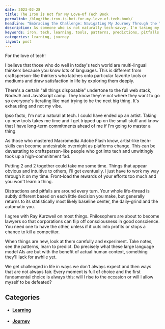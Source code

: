 ```yaml
---
date: 2023-02-28
title: The Iron is Hot for My Love-Of Tech Book
permalink: /blog/the-iron-is-hot-for-my-love-of-tech-book/
headline: "Embracing the Challenge: Navigating My Journey Through the Tech World."
description: As someone who is not naturally tech-savvy, I'm taking my time to learn the tools, patterns, and predictions of the tech world. I'm aware of the potential pitfalls, but I'm embracing the challenge and making the most of every moment. Join me as I navigate my journey of learning and growing in the tech world.
keywords: iron, tech, learning, tools, patterns, predictions, pitfalls, challenge, journey, embrace, navigate, growing, natural, understand, rise, occasion, defeated, making, moment
categories: learning, journey
layout: post
---
```


For the love of tech!

I believe that those who do well in today's tech world are multi-lingual thinkers because you know lots of languages. This is different from craftsperson-like thinkers who latches onto particular favorite tools or mediums and draw satisfaction in life by exploring them deeply.

There's a certain "all things disposable" undertone to the full web stack, NodeJS and JavaScript camp. They know they're not where they want to go so everyone's iterating like mad trying to be the next big thing. It's exhausting and not my vibe.

Ipso facto, I'm not a natural at tech. I could have ended up an artist. Taking up new tools takes me time and I get tripped up on the small stuff and know that I have long-term commitments ahead of me if I'm going to master a thing.

As those who mastered Macromedia Adobe Flash know, artist-like tech-skills can become  undesirable overnight as platforms change. This can be devastating to craftsperson-like people who got into tech and unwittingly took up a high-commitment fad.

Putting 2 and 2 together could take me some time. Things that appear obvious and intuitive to others, I'll get eventually. I just have to work my way through it on my time. Front-load the rewards of your efforts too much and you won't learn a thing.

Distractions and pitfalls are around every turn. Your whole life-thread is subtly different based on each little decision you make, but generally returns to its statistically most likely baseline center, the daily-grind and the automatic you.

I agree with Ray Kurzweil on most things. Philosophers are about to become lawyers so that corporations can flip off consciousness in good conscience. You need one to have the other, unless if it cuts into profits or stops a chance to kill a competitor.

When things are new, look at them carefully and experiment. Take notes, see the patterns, learn to predict. Do precisely what these large language model AIs are but with the benefit of actual human context, something they'll lack for awhile yet.

We get challenged in life in ways we don't always expect and then ways that are not always fair. Every moment is full of choice and the first fundamental choice is always this: will I rise to the occasion or will I allow myself to be defeated?


## Categories

<ul>
<li><h4><a href='/learning/'>Learning</a></h4></li>
<li><h4><a href='/journey/'>Journey</a></h4></li></ul>
